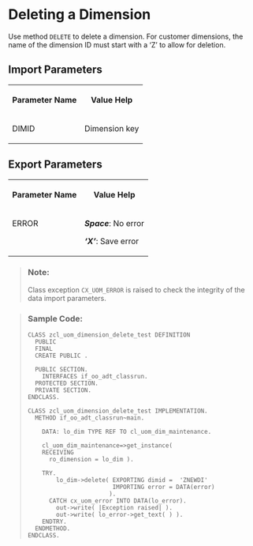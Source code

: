 <!-- loio473b3cef24484784bd9df78b31c64990 -->

# Deleting a Dimension

Use method `DELETE` to delete a dimension. For customer dimensions, the name of the dimension ID must start with a ‘Z’ to allow for deletion.



<a name="loio473b3cef24484784bd9df78b31c64990__section_u5d_g4v_plb"/>

## Import Parameters

<a name="loio473b3cef24484784bd9df78b31c64990__table_y4d_h4v_plb"/>


<table>
<tr>
<th valign="top">

Parameter Name



</th>
<th valign="top">

Value Help



</th>
</tr>
<tr>
<td valign="top">

DIMID



</td>
<td valign="top">

Dimension key



</td>
</tr>
</table>



<a name="loio473b3cef24484784bd9df78b31c64990__section_fkc_ddv_plb"/>

## Export Parameters

<a name="loio473b3cef24484784bd9df78b31c64990__table_ztj_m2v_plb"/>


<table>
<tr>
<th valign="top">

Parameter Name



</th>
<th valign="top">

Value Help



</th>
</tr>
<tr>
<td valign="top">

ERROR



</td>
<td valign="top">

***Space***: No error

***‘X’***: Save error



</td>
</tr>
</table>

> ### Note:  
> Class exception `CX_UOM_ERROR` is raised to check the integrity of the data import parameters.

> ### Sample Code:  
> ```abap
> CLASS zcl_uom_dimension_delete_test DEFINITION 
>   PUBLIC 
>   FINAL 
>   CREATE PUBLIC . 
>  
>   PUBLIC SECTION. 
>     INTERFACES if_oo_adt_classrun. 
>   PROTECTED SECTION. 
>   PRIVATE SECTION. 
> ENDCLASS. 
>  
> CLASS zcl_uom_dimension_delete_test IMPLEMENTATION. 
>   METHOD if_oo_adt_classrun~main. 
>  
>     DATA: lo_dim TYPE REF TO cl_uom_dim_maintenance. 
>  
>     cl_uom_dim_maintenance=>get_instance( 
>     RECEIVING 
>       ro_dimension = lo_dim ). 
>  
>     TRY. 
>         lo_dim->delete( EXPORTING dimid =  'ZNEWDI' 
>                         IMPORTING error = DATA(error) 
>                        ). 
>       CATCH cx_uom_error INTO DATA(lo_error). 
>         out->write( |Exception raised| ). 
>         out->write( lo_error->get_text( ) ). 
>     ENDTRY. 
>   ENDMETHOD. 
> ENDCLASS.
> 
> ```

